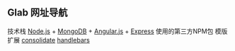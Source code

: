 ## Glab 网址导航
技术栈
[Node.js](https://nodejs.org) + [MongoDB](http://www.mongodb.org) + [Angular.js](https://angularjs.org) + [Express](http://expressjs.com)
使用的第三方NPM包
模版扩展
[consolidate](https://github.com/visionmedia/consolidate.js)
[handlebars](http://handlebarsjs.com)
